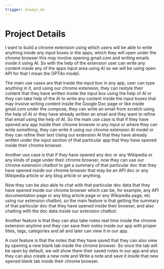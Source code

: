 ```yaml
---
trigger: always_on
---
```


# Project Details

I want to build a chrome extension using which users will be able to write anything inside any input boxes in the apps, which they will open under the chrome browser this may involve opening gmail.com and writing emails inside it using AI. So with the help of the extension user can write any content inside any of the apps input area using AI so we will be using open API for that I mean the GPT4o model.

The main use cases are that inside the input box in any app, user can type anything in it, and using our chrome extension, they can restyle their content that they have written inside the input box using the help of AI or they can take help of the AI to write any content inside the input boxes that may involve writing content inside the Google Doc page or like inside gmail.com under the compose, they can write an email from scratch using the help of AI or they have already written an email and they want to refine that email using the help of AI. So the main use case is that if they have opened any app inside their chrome browser in any input or where they can write something, they can write it using our chrome extension AI model or they can refine their text Using our extension AI that they have already written under the input section of that particular app that they have opened inside their chrome browser.

Another use case is that if they have opened any doc or any Wikipedia or any kinds of page under their chrome browser, now they can use our chrome extension chatbot to get a summary of that particular doc that they have opened inside our chrome browser that may be an API doc or any Wikipedia article or any blog article or anything.

Now they can be also able to chat with that particular doc data that they have opened inside our chrome browser which can be, for example, any API documentation page or any blog article page or any Wikipedia page, etc using our extension chatbot, so the main feature is that getting the summary of that particular doc that they have opened inside their browser, and also chatting with the doc data inside our extension chatbot.

Another feature is that they can also take notes real time inside the chrome extension anytime and they can save their notes inside our app with proper titles, tags, categories and all and later can view it in our app.

A cool feature is that the notes that they have saved that they can also view by opening a new blank tab inside the chrome browser. So once the tab will be open by default, we will show them their saved notes in our app and also they can also create a new note and Write a note and save it inside that new opened blank tab inside their chrome browser.
